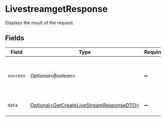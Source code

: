 # LivestreamgetResponse

Displays the result of the request.


## Fields

| Field                                                                                                  | Type                                                                                                   | Required                                                                                               | Description                                                                                            | Example                                                                                                |
| ------------------------------------------------------------------------------------------------------ | ------------------------------------------------------------------------------------------------------ | ------------------------------------------------------------------------------------------------------ | ------------------------------------------------------------------------------------------------------ | ------------------------------------------------------------------------------------------------------ |
| `success`                                                                                              | *Optional\<Boolean>*                                                                                   | :heavy_minus_sign:                                                                                     | It demonstrates whether the request is successful or not.                                              | true                                                                                                   |
| `data`                                                                                                 | [Optional\<GetCreateLiveStreamResponseDTO>](../../models/components/GetCreateLiveStreamResponseDTO.md) | :heavy_minus_sign:                                                                                     | Displays the result of the request.                                                                    |                                                                                                        |